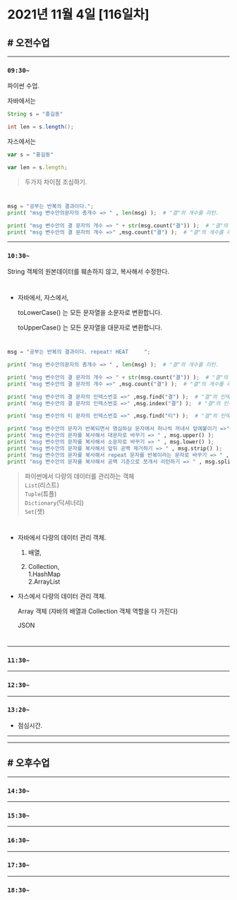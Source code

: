 # 2021년 11월 4일 [116일차]

## # 오전수업
----
### `09:30~`

파이썬 수업.   

자바에서는    
```java
String s = "홍길동"

int len = s.length();
```

자스에서는      
```javascript
var s = "홍길동"

var len = s.length;
```

> 두가지 차이점 조심하기.   

#

```python
msg = "공부는 반복의 결과이다.";
print( "msg 변수안의문자의 총개수 => " , len(msg) );  # "결"의 개수를 리턴.

print( "msg 변수안의 결 문자의 개수 => " + str(msg.count("결")) );  # "결"의 개수를 리턴.
print( "msg 변수안의 결 문자의 개수 =>" ,msg.count("결") );  # "결"의 개수를 리턴.
```

----
### `10:30~`

String 객체의 원본데이터를 훼손하지 않고, 복사해서 수정한다.  

#

- 자바에서, 자스에서,        

  toLowerCase() 는 모든 문자열을 소문자로 변환합니다.  

  toUpperCase() 는 모든 문자열을 대문자로 변환합니다.  

#


```python
msg = "공부는 반복의 결과이다. repeat! HEAT     ";

print( "msg 변수안의문자의 총개수 => " , len(msg) );  # "결"의 개수를 리턴.

print( "msg 변수안의 결 문자의 개수 => " + str(msg.count("결")) );  # "결"의 개수를 리턴.
print( "msg 변수안의 결 문자의 개수 =>" ,msg.count("결") );  # "결"의 개수를 리턴.

print( "msg 변수안의 결 문자의 인덱스번호 =>" ,msg.find("결") );  # "결"의 인덱스번호를 리턴.
print( "msg 변수안의 결 문자의 인덱스번호 =>" ,msg.index("결") );  # "결"의 인덱스번호를 리턴.

print( "msg 변수안의 티 문자의 인덱스번호 =>" ,msg.find("티") );  # "결"의 인덱스번호를 리턴. 없는 문자는 -1 리턴.

print( "msg 변수안의 문자가 반복되면서 명심하삼 문자에서 하나씩 꺼내서 앞에붙이기 =>" ,msg.join("명심하삼") );  # "결"의 인덱스번호를 리턴. 없는 문자는 -1 리턴.
print( "msg 변수안의 문자를 복사해서 대문자로 바꾸기 => " , msg.upper() );
print( "msg 변수안의 문자를 복사해서 소문자로 바꾸기 => " , msg.lower() );
print( "msg 변수안의 문자를 복사해서 앞뒤 공백 제거하기 => " , msg.strip() );
print( "msg 변수안의 문자를 복사해서 repeat 문자를 반복이라는 문자로 바꾸기 => " , msg.replace("repeat", "반복") );
print( "msg 변수안의 문자를 복사해서 공백 기준으로 쪼개서 리턴하기 => " , msg.split(" ") );
```
> 파이썬에서 다량의 데이터를 관리하는 객체  
> `List`(리스트)  
> `Tuple`(튜플)  
> `Dictionary`(딕셔너리)  
> `Set`(셋)   

#

- 자바에서 다량의 데이터 관리 객체.   

  1. 배열,    

  2. Collection,    
    1.HashMap  
    2.ArrayList         



- 자스에서 다량의 데이터 관리 객체.  

  Array 객체 (자바의 배열과 Collection 객체 역할을 다 가진다)   

  JSON   

#


----
### `11:30~`








----
### `12:30~`








----
### `13:20~`

  - 점심시간.

---
---

## # 오후수업

---
### `14:30~`










---
### `15:30~`









----
### `16:30~`








----
### `17:30~`








----
### `18:30~`
